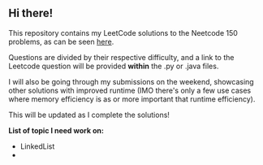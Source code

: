 ## Hi there!

This repository contains my LeetCode solutions to the Neetcode 150 problems, as can be seen [here](https://neetcode.io/roadmap).

Questions are divided by their respective difficulty, and a link to the Leetcode question will be provided **within** the .py or .java files.

I will also be going through my submissions on the weekend, showcasing other solutions with improved runtime (IMO there's only a few use cases where memory efficiency is as or more important that runtime efficiency).

This will be updated as I complete the solutions!


**List of topic I need work on:**
- LinkedList
- 
